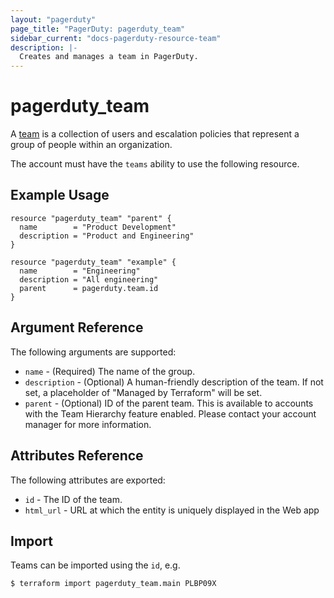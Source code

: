 ```yaml
---
layout: "pagerduty"
page_title: "PagerDuty: pagerduty_team"
sidebar_current: "docs-pagerduty-resource-team"
description: |-
  Creates and manages a team in PagerDuty.
---
```


# pagerduty\_team

A [team](https://v2.developer.pagerduty.com/v2/page/api-reference#!/Teams/get_teams) is a collection of users and escalation policies that represent a group of people within an organization.

The account must have the `teams` ability to use the following resource.

## Example Usage

```hcl
resource "pagerduty_team" "parent" {
  name        = "Product Development"
  description = "Product and Engineering"
}

resource "pagerduty_team" "example" {
  name        = "Engineering"
  description = "All engineering"
  parent      = pagerduty.team.id
}
```

## Argument Reference

The following arguments are supported:

  * `name` - (Required) The name of the group.
  * `description` - (Optional) A human-friendly description of the team.
    If not set, a placeholder of "Managed by Terraform" will be set.
  * `parent` - (Optional) ID of the parent team. This is available to accounts with the Team Hierarchy feature enabled. Please contact your account manager for more information.

## Attributes Reference

The following attributes are exported:

  * `id` - The ID of the team.
  * `html_url` - URL at which the entity is uniquely displayed in the Web app

## Import

Teams can be imported using the `id`, e.g.

```
$ terraform import pagerduty_team.main PLBP09X
```
